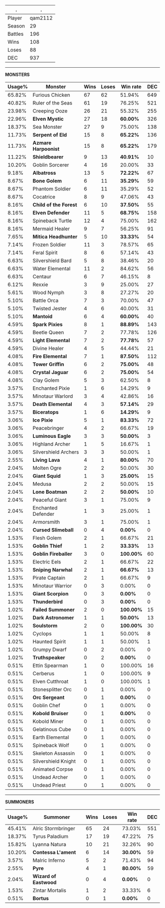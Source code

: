 .|.
|-|-
Player|qam2112
Season|29
Battles|196
Wins|108
Loses|88
DEC|937

---
**MONSTERS**

Usage%|Monster|Wins|Loses|Win rate|DEC|
-|-|-|-|-|-|
65.82%|Furious Chicken|67|62|51.94%|649|
40.82%|Ruler of the Seas|61|19|76.25%|521|
23.98%|Creeping Ooze|26|21|55.32%|255|
22.96%|**Elven Mystic**|27|18|**60.00%**|326|
18.37%|Sea Monster|27|9|75.00%|138|
11.73%|**Serpent of Eld**|15|8|**65.22%**|136|
11.73%|**Azmare Harpoonist**|15|8|**65.22%**|179|
11.22%|**Shieldbearer**|9|13|**40.91%**|10|
10.20%|Goblin Sorcerer|4|16|20.00%|33|
9.18%|**Albatross**|13|5|**72.22%**|67|
8.67%|**Bone Golem**|6|11|**35.29%**|59|
8.67%|Phantom Soldier|6|11|35.29%|52|
8.67%|Cocatrice|8|9|47.06%|43|
8.16%|**Child of the Forest**|6|10|**37.50%**|55|
8.16%|**Elven Defender**|11|5|**68.75%**|158|
8.16%|Spineback Turtle|12|4|75.00%|162|
8.16%|Mermaid Healer|9|7|56.25%|91|
7.65%|**Mitica Headhunter**|5|10|**33.33%**|54|
7.14%|Frozen Soldier|11|3|78.57%|65|
7.14%|Feral Spirit|8|6|57.14%|43|
6.63%|Silvershield Bard|5|8|38.46%|20|
6.63%|Water Elemental|11|2|84.62%|56|
6.63%|Centaur|6|7|46.15%|8|
6.12%|Rexxie|3|9|25.00%|27|
5.61%|Wood Nymph|3|8|27.27%|20|
5.10%|Battle Orca|7|3|70.00%|47|
5.10%|Twisted Jester|4|6|40.00%|31|
5.10%|**Mantoid**|6|4|**60.00%**|40|
4.59%|**Spark Pixies**|8|1|**88.89%**|143|
4.59%|Beetle Queen|7|2|77.78%|126|
4.59%|**Light Elemental**|7|2|**77.78%**|57|
4.59%|Divine Healer|4|5|44.44%|21|
4.08%|**Fire Elemental**|7|1|**87.50%**|112|
4.08%|**Tower Griffin**|6|2|**75.00%**|48|
4.08%|**Crystal Jaguar**|6|2|**75.00%**|54|
4.08%|Clay Golem|5|3|62.50%|8|
3.57%|Enchanted Pixie|1|6|14.29%|9|
3.57%|Minotaur Warlord|3|4|42.86%|16|
3.57%|**Death Elemental**|4|3|**57.14%**|29|
3.57%|**Biceratops**|1|6|**14.29%**|9|
3.06%|**Ice Pixie**|5|1|**83.33%**|72|
3.06%|Peacebringer|4|2|66.67%|19|
3.06%|**Luminous Eagle**|3|3|**50.00%**|3|
3.06%|Highland Archer|1|5|16.67%|1|
3.06%|Silvershield Archers|3|3|50.00%|1|
2.55%|**Living Lava**|4|1|**80.00%**|70|
2.04%|Molten Ogre|2|2|50.00%|30|
2.04%|**Giant Squid**|1|3|**25.00%**|15|
2.04%|Medusa|2|2|50.00%|15|
2.04%|**Lone Boatman**|2|2|**50.00%**|10|
2.04%|Peaceful Giant|3|1|75.00%|9|
2.04%|Enchanted Defender|1|3|25.00%|1|
2.04%|Armorsmith|3|1|75.00%|1|
2.04%|**Cursed Slimeball**|0|4|**0.00%**|0|
1.53%|Flesh Golem|2|1|66.67%|21|
1.53%|**Goblin Thief**|1|2|**33.33%**|13|
1.53%|**Goblin Fireballer**|3|0|**100.00%**|60|
1.53%|Electric Eels|2|1|66.67%|22|
1.53%|**Sniping Narwhal**|2|1|**66.67%**|13|
1.53%|Pirate Captain|2|1|66.67%|9|
1.53%|Minotaur Warrior|0|3|0.00%|0|
1.53%|**Giant Scorpion**|0|3|**0.00%**|0|
1.53%|**Thunderbird**|0|3|**0.00%**|0|
1.02%|**Failed Summoner**|2|0|**100.00%**|15|
1.02%|**Dark Astronomer**|1|1|**50.00%**|13|
1.02%|**Soulstorm**|2|0|**100.00%**|30|
1.02%|Cyclops|1|1|50.00%|8|
1.02%|Haunted Spirit|1|1|50.00%|1|
1.02%|Grumpy Dwarf|0|2|0.00%|0|
1.02%|**Truthspeaker**|0|2|**0.00%**|0|
0.51%|Ettin Spearman|1|0|100.00%|16|
0.51%|Cerberus|1|0|100.00%|9|
0.51%|Elven Cutthroat|1|0|100.00%|1|
0.51%|Stonesplitter Orc|0|1|0.00%|0|
0.51%|**Orc Sergeant**|0|1|**0.00%**|0|
0.51%|Goblin Chef|0|1|0.00%|0|
0.51%|**Kobold Bruiser**|0|1|**0.00%**|0|
0.51%|Kobold Miner|0|1|0.00%|0|
0.51%|Gelatinous Cube|0|1|0.00%|0|
0.51%|Earth Elemental|0|1|0.00%|0|
0.51%|Spineback Wolf|0|1|0.00%|0|
0.51%|Skeleton Assassin|0|1|0.00%|0|
0.51%|Silvershield Knight|0|1|0.00%|0|
0.51%|Animated Corpse|0|1|0.00%|0|
0.51%|Undead Archer|0|1|0.00%|0|
0.51%|Undead Priest|0|1|0.00%|0|

---
**SUMMONERS**

Usage%|Summoner|Wins|Loses|Win rate|DEC|
-|-|-|-|-|-|
45.41%|Alric Stormbringer|65|24|73.03%|551|
18.37%|Tyrus Paladium|17|19|47.22%|75|
15.82%|Lyanna Natura|10|21|32.26%|90|
10.20%|**Contessa L'ament**|6|14|**30.00%**|59|
3.57%|Malric Inferno|5|2|71.43%|94|
2.55%|**Pyre**|4|1|**80.00%**|59|
2.04%|**Wizard of Eastwood**|0|4|**0.00%**|0|
1.53%|Zintar Mortalis|1|2|33.33%|6|
0.51%|**Bortus**|0|1|**0.00%**|0|
